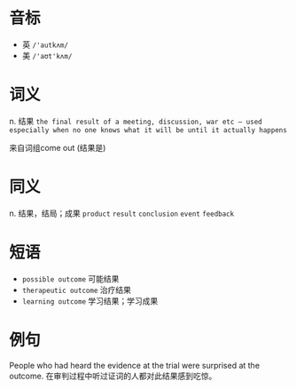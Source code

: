 # 音标

- 英 `/'autkʌm/`
- 美 `/'aʊt'kʌm/`

# 词义

n. 结果
`the final result of a meeting, discussion, war etc – used especially when no one knows what it will be until it actually happens`



来自词组come out (结果是)

# 同义

n. 结果，结局；成果
`product` `result` `conclusion` `event` `feedback`

# 短语

- `possible outcome` 可能结果
- `therapeutic outcome` 治疗结果
- `learning outcome` 学习结果；学习成果

# 例句

People who had heard the evidence at the trial were surprised at the outcome.
在审判过程中听过证词的人都对此结果感到吃惊。


